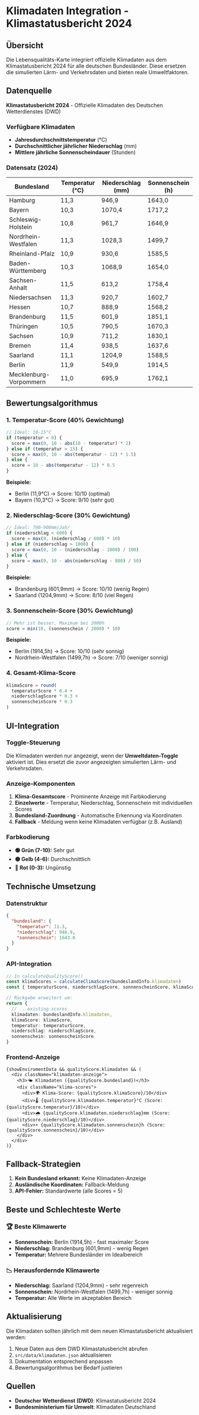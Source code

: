 # Klimadaten Integration - Klimastatusbericht 2024

## Übersicht

Die Lebensqualitäts-Karte integriert offizielle Klimadaten aus dem Klimastatusbericht 2024 für alle deutschen Bundesländer. Diese ersetzen die simulierten Lärm- und Verkehrsdaten und bieten reale Umweltfaktoren.

## Datenquelle

**Klimastatusbericht 2024** - Offizielle Klimadaten des Deutschen Wetterdienstes (DWD)

### Verfügbare Klimadaten

- **Jahresdurchschnittstemperatur** (°C)
- **Durchschnittlicher jährlicher Niederschlag** (mm)  
- **Mittlere jährliche Sonnenscheindauer** (Stunden)

### Datensatz (2024)

| Bundesland | Temperatur (°C) | Niederschlag (mm) | Sonnenschein (h) |
|------------|----------------|-------------------|------------------|
| Hamburg | 11,3 | 946,9 | 1643,0 |
| Bayern | 10,3 | 1070,4 | 1717,2 |
| Schleswig-Holstein | 10,8 | 961,7 | 1646,9 |
| Nordrhein-Westfalen | 11,3 | 1028,3 | 1499,7 |
| Rheinland-Pfalz | 10,9 | 930,6 | 1585,5 |
| Baden-Württemberg | 10,3 | 1068,9 | 1654,0 |
| Sachsen-Anhalt | 11,5 | 613,2 | 1758,4 |
| Niedersachsen | 11,3 | 920,7 | 1602,7 |
| Hessen | 10,7 | 888,9 | 1568,2 |
| Brandenburg | 11,5 | 601,9 | 1851,1 |
| Thüringen | 10,5 | 790,5 | 1670,3 |
| Sachsen | 10,9 | 711,2 | 1830,1 |
| Bremen | 11,4 | 938,5 | 1637,6 |
| Saarland | 11,1 | 1204,9 | 1588,5 |
| Berlin | 11,9 | 549,9 | 1914,5 |
| Mecklenburg-Vorpommern | 11,0 | 695,9 | 1762,1 |

## Bewertungsalgorithmus

### 1. Temperatur-Score (40% Gewichtung)

```typescript
// Ideal: 10-15°C
if (temperatur < 8) {
  score = max(0, 10 - abs(10 - temperatur) * 2)
} else if (temperatur > 15) {
  score = max(0, 10 - abs(temperatur - 12) * 1.5)
} else {
  score = 10 - abs(temperatur - 12) * 0.5
}
```

**Beispiele:**
- Berlin (11,9°C) → Score: 10/10 (optimal)
- Bayern (10,3°C) → Score: 9/10 (sehr gut)

### 2. Niederschlag-Score (30% Gewichtung)

```typescript
// Ideal: 700-900mm/Jahr
if (niederschlag < 600) {
  score = max(0, (niederschlag / 600) * 10)
} else if (niederschlag > 1000) {
  score = max(0, 10 - (niederschlag - 1000) / 100)
} else {
  score = max(0, 10 - abs(niederschlag - 800) / 50)
}
```

**Beispiele:**
- Brandenburg (601,9mm) → Score: 10/10 (wenig Regen)
- Saarland (1204,9mm) → Score: 8/10 (viel Regen)

### 3. Sonnenschein-Score (30% Gewichtung)

```typescript
// Mehr ist besser, Maximum bei 2000h
score = min(10, (sonnenschein / 2000) * 10)
```

**Beispiele:**
- Berlin (1914,5h) → Score: 10/10 (sehr sonnig)
- Nordrhein-Westfalen (1499,7h) → Score: 7/10 (weniger sonnig)

### 4. Gesamt-Klima-Score

```typescript
klimaScore = round(
  temperaturScore * 0.4 + 
  niederschlagScore * 0.3 + 
  sonnenscheinScore * 0.3
)
```

## UI-Integration

### Toggle-Steuerung

Die Klimadaten werden nur angezeigt, wenn der **Umweltdaten-Toggle** aktiviert ist. Dies ersetzt die zuvor angezeigten simulierten Lärm- und Verkehrsdaten.

### Anzeige-Komponenten

1. **Klima-Gesamtscore** - Prominente Anzeige mit Farbkodierung
2. **Einzelwerte** - Temperatur, Niederschlag, Sonnenschein mit individuellen Scores
3. **Bundesland-Zuordnung** - Automatische Erkennung via Koordinaten
4. **Fallback** - Meldung wenn keine Klimadaten verfügbar (z.B. Ausland)

### Farbkodierung

- **🟢 Grün (7-10):** Sehr gut
- **🟡 Gelb (4-6):** Durchschnittlich  
- **🔴 Rot (0-3):** Ungünstig

## Technische Umsetzung

### Datenstruktur

```json
{
  "bundesland": {
    "temperatur": 11.3,
    "niederschlag": 946.9,
    "sonnenschein": 1643.0
  }
}
```

### API-Integration

```typescript
// In calculateQualityScore()
const klimaScores = calculateClimaScore(bundeslandInfo.klimadaten)
const { temperaturScore, niederschlagScore, sonnenscheinScore, klimaScore } = klimaScores

// Rückgabe erweitert um:
return {
  // ...existing scores
  klimadaten: bundeslandInfo.klimadaten,
  klimaScore: klimaScore,
  temperatur: temperaturScore,
  niederschlag: niederschlagScore,
  sonnenschein: sonnenscheinScore
}
```

### Frontend-Anzeige

```tsx
{showEnviromentData && qualityScore.klimadaten && (
  <div className="klimadaten-anzeige">
    <h3>🌤️ Klimadaten ({qualityScore.bundesland})</h3>
    <div className="klima-scores">
      <div>🌍 Klima-Score: {qualityScore.klimaScore}/10</div>
      <div>🌡️ {qualityScore.klimadaten.temperatur}°C (Score: {qualityScore.temperatur}/10)</div>
      <div>🌧️ {qualityScore.klimadaten.niederschlag}mm (Score: {qualityScore.niederschlag}/10)</div>
      <div>☀️ {qualityScore.klimadaten.sonnenschein}h (Score: {qualityScore.sonnenschein}/10)</div>
    </div>
  </div>
)}
```

## Fallback-Strategien

1. **Kein Bundesland erkannt:** Keine Klimadaten-Anzeige
2. **Ausländische Koordinaten:** Fallback-Meldung
3. **API-Fehler:** Standardwerte (alle Scores = 5)

## Beste und Schlechteste Werte

### 🏆 Beste Klimawerte
- **Sonnenschein:** Berlin (1914,5h) - fast maximaler Score
- **Niederschlag:** Brandenburg (601,9mm) - wenig Regen
- **Temperatur:** Mehrere Bundesländer im Idealbereich

### 📉 Herausfordernde Klimawerte  
- **Niederschlag:** Saarland (1204,9mm) - sehr regenreich
- **Sonnenschein:** Nordrhein-Westfalen (1499,7h) - weniger sonnig
- **Temperatur:** Alle Werte im akzeptablen Bereich

## Aktualisierung

Die Klimadaten sollten jährlich mit dem neuen Klimastatusbericht aktualisiert werden:

1. Neue Daten aus dem DWD Klimastatusbericht abrufen
2. `src/data/klimadaten.json` aktualisieren  
3. Dokumentation entsprechend anpassen
4. Bewertungsalgorithmus bei Bedarf justieren

## Quellen

- **Deutscher Wetterdienst (DWD)**: Klimastatusbericht 2024
- **Bundesministerium für Umwelt**: Klimadaten Deutschland
